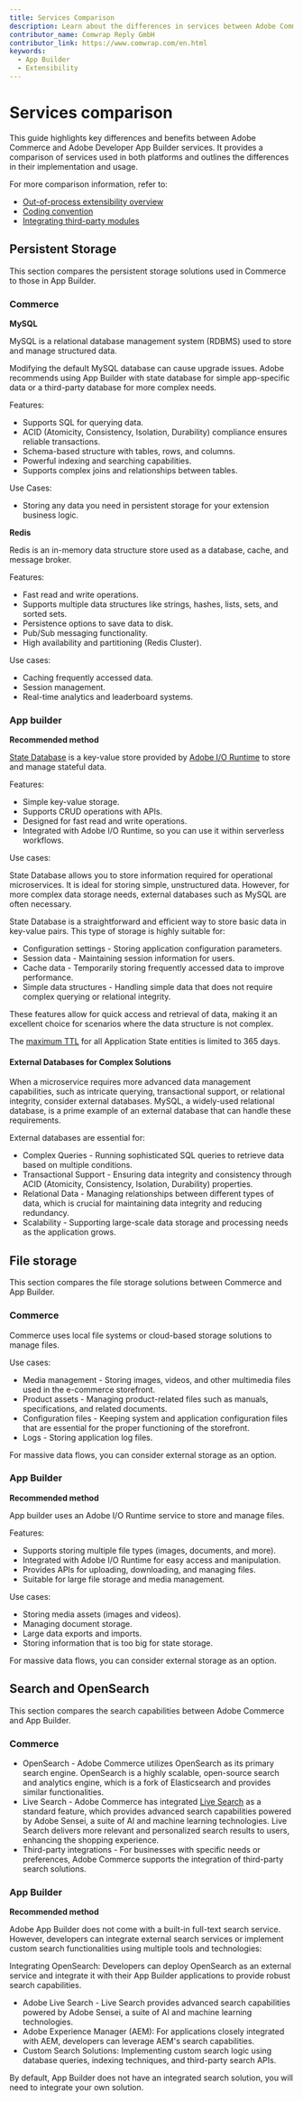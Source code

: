```yaml
---
title: Services Comparison
description: Learn about the differences in services between Adobe Commerce and App Builder.
contributor_name: Comwrap Reply GmbH
contributor_link: https://www.comwrap.com/en.html
keywords:
  - App Builder
  - Extensibility
---
```


# Services comparison

This guide highlights key differences and benefits between Adobe Commerce and Adobe Developer App Builder services. It provides a comparison of services used in both platforms and outlines the differences in their implementation and usage.

For more comparison information, refer to:

- [Out-of-process extensibility overview](../index.md)
- [Coding convention](./app-development-comparison.md#coding-conventions)
- [Integrating third-party modules](./app-development-comparison.md#integrating-third-party-modules)

## Persistent Storage

This section compares the persistent storage solutions used in Commerce to those in App Builder.

### Commerce

**MySQL**

MySQL is a relational database management system (RDBMS) used to store and manage structured data.

<InlineAlert variant="info" slots="text"/>

Modifying the default MySQL database can cause upgrade issues. Adobe recommends using App Builder with state database for simple app-specific data or a third-party database for more complex needs.

Features:

- Supports SQL for querying data.
- ACID (Atomicity, Consistency, Isolation, Durability) compliance ensures reliable transactions.
- Schema-based structure with tables, rows, and columns.
- Powerful indexing and searching capabilities.
- Supports complex joins and relationships between tables.

Use Cases:

- Storing any data you need in persistent storage for your extension business logic.

**Redis**

Redis is an in-memory data structure store used as a database, cache, and message broker.

Features:

- Fast read and write operations.
- Supports multiple data structures like strings, hashes, lists, sets, and sorted sets.
- Persistence options to save data to disk.
- Pub/Sub messaging functionality.
- High availability and partitioning (Redis Cluster).

Use cases:

- Caching frequently accessed data.
- Session management.
- Real-time analytics and leaderboard systems.

### App builder

**Recommended method**

[State Database](https://developer.adobe.com/app-builder/docs/guides/application_state/) is a key-value store provided by [Adobe I/O Runtime](https://developer.adobe.com/runtime/docs/guides/overview/) to store and manage stateful data.

Features:

- Simple key-value storage.
- Supports CRUD operations with APIs.
- Designed for fast read and write operations.
- Integrated with Adobe I/O Runtime, so you can use it within serverless workflows.

Use cases:

State Database allows you to store information required for operational microservices. It is ideal for storing simple, unstructured data. However, for more complex data storage needs, external databases such as MySQL are often necessary.

State Database is a straightforward and efficient way to store basic data in key-value pairs. This type of storage is highly suitable for:
  
- Configuration settings - Storing application configuration parameters.
- Session data - Maintaining session information for users.
- Cache data - Temporarily storing frequently accessed data to improve performance.
- Simple data structures - Handling simple data that does not require complex querying or relational integrity.

These features allow for quick access and retrieval of data, making it an excellent choice for scenarios where the data structure is not complex.

<InlineAlert variant="info" slots="text"/>

The [maximum TTL](https://developer.adobe.com/app-builder/docs/guides/application_state/#feature-matrix) for all Application State entities is limited to 365 days.

#### External Databases for Complex Solutions

When a microservice requires more advanced data management capabilities, such as intricate querying, transactional support, or relational integrity, consider external databases. MySQL, a widely-used relational database, is a prime example of an external database that can handle these requirements.

External databases are essential for:

- Complex Queries - Running sophisticated SQL queries to retrieve data based on multiple conditions.
- Transactional Support - Ensuring data integrity and consistency through ACID (Atomicity, Consistency, Isolation, Durability) properties.
- Relational Data - Managing relationships between different types of data, which is crucial for maintaining data integrity and reducing redundancy.
- Scalability - Supporting large-scale data storage and processing needs as the application grows.

## File storage

This section compares the file storage solutions between Commerce and App Builder.

### Commerce

Commerce uses local file systems or cloud-based storage solutions to manage files.

Use cases:  

- Media management - Storing images, videos, and other multimedia files used in the e-commerce storefront.
- Product assets - Managing product-related files such as manuals, specifications, and related documents.
- Configuration files - Keeping system and application configuration files that are essential for the proper functioning of the storefront.
- Logs - Storing application log files.

For massive data flows, you can consider external storage as an option.

### App Builder

**Recommended method**

App builder uses an Adobe I/O Runtime service to store and manage files.

Features:

- Supports storing multiple file types (images, documents, and more).  
- Integrated with Adobe I/O Runtime for easy access and manipulation.
- Provides APIs for uploading, downloading, and managing files.
- Suitable for large file storage and media management.

Use cases:

- Storing media assets (images and videos).
- Managing document storage.  
- Large data exports and imports.
- Storing information that is too big for state storage.

For massive data flows, you can consider external storage as an option.

## Search and OpenSearch

This section compares the search capabilities between Adobe Commerce and App Builder.

### Commerce

- OpenSearch - Adobe Commerce utilizes OpenSearch as its primary search engine. OpenSearch is a highly scalable, open-source search and analytics engine, which is a fork of Elasticsearch and provides similar functionalities.  
- Live Search - Adobe Commerce has integrated [Live Search](https://experienceleague.adobe.com/en/docs/commerce-merchant-services/live-search/overview) as a standard feature, which provides advanced search capabilities powered by Adobe Sensei, a suite of AI and machine learning technologies. Live Search delivers more relevant and personalized search results to users, enhancing the shopping experience.
- Third-party integrations - For businesses with specific needs or preferences, Adobe Commerce supports the integration of third-party search solutions.

### App Builder

**Recommended method**

Adobe App Builder does not come with a built-in full-text search service. However, developers can integrate external search services or implement custom search functionalities using multiple tools and technologies:

Integrating OpenSearch: Developers can deploy OpenSearch as an external service and integrate it with their App Builder applications to provide robust search capabilities.

- Adobe Live Search - Live Search provides advanced search capabilities powered by Adobe Sensei, a suite of AI and machine learning technologies.  
- Adobe Experience Manager (AEM): For applications closely integrated with AEM, developers can leverage AEM's search capabilities.
- Custom Search Solutions: Implementing custom search logic using database queries, indexing techniques, and third-party search APIs.

<InlineAlert variant="info" slots="text"/>

By default, App Builder does not have an integrated search solution, you will need to integrate your own solution.
